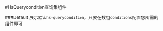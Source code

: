 #HsQuerycondition查询集组件


###Default
展示默认`hs-querycondition`，只要在数组`conditions`配置您所需的组件即可

<slot name="defalut"></slot>

<slot name="table"></slot>